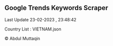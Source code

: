 

## Google Trends Keywords Scraper 
 
Last Update 23-02-2023 , 23:48:42

Country List :
VIETNAM.json



© Abdul Muttaqin 
